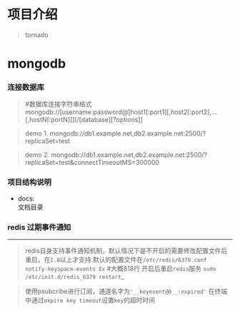 # 项目介绍
>tornado

# mongodb 

### 连接数据库
> #数据库连接字符串格式  
> mongodb://[username:password@]host1[:port1][,host2[:port2],...[,hostN[:portN]]][/[database][?options]]

>demo 1. mongodb://db1.example.net,db2.example.net:2500/?replicaSet=test

>demo 2. mongodb://db1.example.net,db2.example.net:2500/?replicaSet=test&connectTimeoutMS=300000


### 项目结构说明

- docs:  
    文档目录
    
### redis 过期事件通知
---

> redis自身支持事件通知机制，默认情况下是不开启的需要修改配置文件后重启，在`2.8`以上才支持.默认的配置文件在`/etc/redis/6379.conf`  
    `notify-keyspace-events Ex`   #大概818行
    开启后重启`redis`服务
    `sudo /etc/init.d/redis_6379 restart`_

> 使用psubcribe进行订阅，通道名字为`'__keyevent@0__:expired'`
    在终端中通过`expire key timeout`设置`key`的超时时间
    



